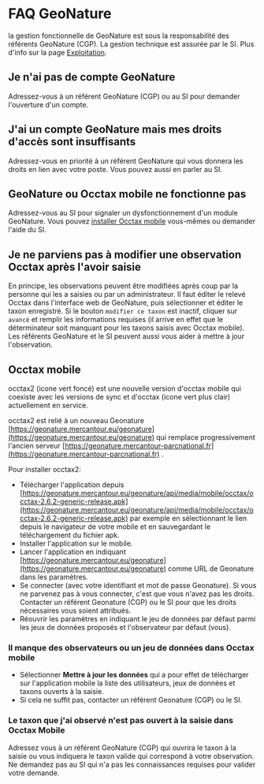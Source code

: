 # FAQ GeoNature

la gestion fonctionnelle de GeoNature est sous la responsabilité des référents GeoNature (CGP). La gestion technique est assurée par le SI. Plus d'info sur la page [Exploitation](Exploitation.md).

## Je n'ai pas de compte GeoNature

Adressez-vous à un référent GeoNature (CGP) ou au SI pour demander l'ouverture d'un compte.

## J'ai un compte GeoNature mais mes droits d'accès sont insuffisants

Adressez-vous en priorité à un référent GeoNature qui vous donnera les droits en lien avec votre poste. Vous pouvez aussi en parler au SI.

## GeoNature ou Occtax mobile ne fonctionne pas

Adressez-vous au SI pour signaler un dysfonctionnement d'un module GeoNature.
Vous pouvez [installer Occtax mobile](#occtax-mobile) vous-mêmes ou demander l'aide du SI.

## Je ne parviens pas à modifier une observation Occtax après l'avoir saisie

En principe, les observations peuvent être modifiées après coup par la personne qui les a saisies ou par un administrateur. Il faut éditer le relevé Occtax dans l'interface web de GeoNature,
puis sélectionner et éditer le taxon enregistré. Si le bouton `modifier ce taxon` est inactif, cliquer sur `avancé` et remplir les informations requises (il arrive en effet que le déterminateur soit manquant pour les taxons saisis avec Occtax mobile). Les référents GeoNature et le SI peuvent aussi vous aider à mettre à jour l'observation.

## Occtax mobile

occtax2 (icone vert foncé) est une nouvelle version d'occtax mobile qui coexiste avec les versions de sync et d'occtax (icone vert plus clair) actuellement en service.

occtax2 est relié à un nouveau Geonature [https://geonature.mercantour.eu/geonature](https://geonature.mercantour.eu/geonature) qui remplace progressivement l'ancien serveur [https://geonature.mercantour-parcnational.fr](https://geonature.mercantour-parcnational.fr) .

Pour installer occtax2:

- Télécharger l'application depuis [https://geonature.mercantour.eu/geonature/api/media/mobile/occtax/occtax-2.6.2-generic-release.apk](https://geonature.mercantour.eu/geonature/api/media/mobile/occtax/occtax-2.6.2-generic-release.apk) par exemple en sélectionnant le lien depuis le navigateur de votre mobile et en sauvegardant le téléchargement du fichier apk.
- Installer l'application sur le mobile.
- Lancer l'application en indiquant [https://geonature.mercantour.eu/geonature](https://geonature.mercantour.eu/geonature) comme URL de Geonature dans les paramètres.
- Se connecter (avec votre identifiant et mot de passe Geonature). Si vous ne parvenez pas à vous connecter, c'est que vous n'avez pas les droits. Contacter un référent Geonature (CGP) ou le SI pour que les droits nécessaires vous soient attribués.
- Réouvrir les paramètres en indiquant le jeu de données par défaut parmi les jeux de données proposés et l'observateur par défaut (vous).

### Il manque des observateurs ou un jeu de données dans Occtax mobile

- Sélectionner **Mettre à jour les données** qui a pour effet de télécharger sur l'application mobile la liste des utilisateurs, jeux de données et taxons ouverts à la saisie.
- Si cela ne suffit pas, contacter un référent Geonature (CGP) ou le SI.

### Le taxon que j'ai observé n'est pas ouvert à la saisie dans Occtax Mobile

Adressez vous à un référent GeoNature (CGP) qui ouvrira le taxon à la saisie ou vous indiquera le taxon valide qui correspond à votre observation. Ne demandez pas au SI qui n'a pas les connaissances requises pour valider votre demande.
